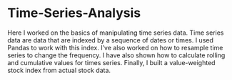 # Time-Series-Analysis

Here I worked on the basics of manipulating time series data. Time series data are data that are
indexed by a sequence of dates or times. I used Pandas to work with this index. I’ve also worked on
how to resample time series to change the frequency. I have also shown how to calculate rolling
and cumulative values for times series. Finally, I built a value-weighted stock index from
actual stock data.
